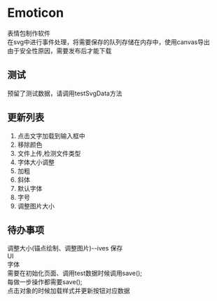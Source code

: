 # Emoticon
表情包制作软件  
在svg中进行事件处理，将需要保存的队列存储在内存中，使用canvas导出  
由于安全性原因，需要发布后才能下载

## 测试
预留了测试数据，请调用testSvgData方法

## 更新列表
1. 点击文字加载到输入框中
2. 移除颜色
3. 文件上传,检测文件类型
4. 字体大小调整
5. 加粗
6. 斜体 
7. 默认字体
8. 字号
9. 调整图片大小
## 待办事项
调整大小(锚点绘制、调整图片)--ives
保存  
UI  
字体  
需要在初始化页面、调用test数据时候调用save();  
每做一步操作都需要save();  
点击对象的时候加载样式并更新按钮对应数据  
